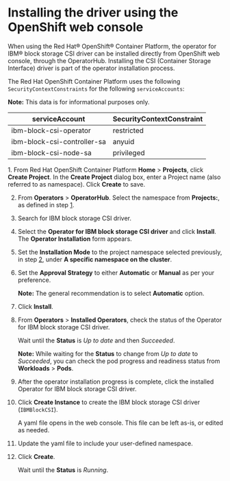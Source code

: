 # Installing the driver using the OpenShift web console

When using the Red Hat® OpenShift® Container Platform, the operator for IBM® block storage CSI driver can be installed directly from OpenShift web console, through the OperatorHub. Installing the CSI \(Container Storage Interface\) driver is part of the operator installation process.

The Red Hat OpenShift Container Platform uses the following `SecurityContextConstraints` for the following `serviceAccounts`:

**Note:** This data is for informational purposes only.

|serviceAccount|SecurityContextConstraint|
|--------------|-------------------------|
|ibm-block-csi-operator|restricted|
|ibm-block-csi-controller-sa|anyuid|
|ibm-block-csi-node-sa|privileged|

<a name="create_namespace">1.</a>  From Red Hat OpenShift Container Platform **Home** \> **Projects**, click **Create Project**. In the **Create Project** dialog box, enter a Project name \(also referred to as namespace\). Click **Create** to save.

2.  From **Operators** \> **OperatorHub**. Select the namespace from **Projects:<namespace>**, as defined in step [1](#create_namespace).

3.  Search for IBM block storage CSI driver.

4.  Select the **Operator for IBM block storage CSI driver** and click **Install**.<br />The **Operator Installation** form appears.

5.  Set the **Installation Mode** to the project namespace selected previously, in step [2](#project_define), under **A specific namespace on the cluster**.

6.  Set the **Approval Strategy** to either **Automatic** or **Manual** as per your preference.

    **Note:** The general recommendation is to select **Automatic** option.

7.  Click **Install**.

8.  From **Operators** \> **Installed Operators**, check the status of the Operator for IBM block storage CSI driver.

    Wait until the **Status** is _Up to date_ and then _Succeeded_.

    **Note:** While waiting for the **Status** to change from _Up to date_ to _Succeeded_, you can check the pod progress and readiness status from **Workloads** \> **Pods**.

9.  After the operator installation progress is complete, click the installed Operator for IBM block storage CSI driver.

10. Click **Create Instance** to create the IBM block storage CSI driver (`IBMBlockCSI`).

    A yaml file opens in the web console. This file can be left as-is, or edited as needed.

11. Update the yaml file to include your user-defined namespace.

12. Click **Create**.

    Wait until the **Status** is _Running_.


